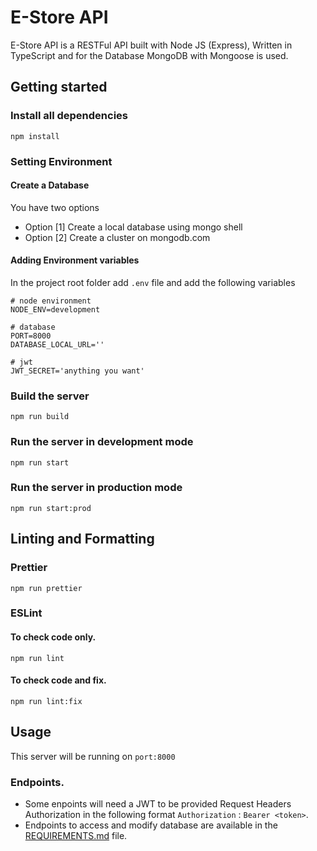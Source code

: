 # E-Store API

E-Store API is a RESTFul API built with Node JS (Express), Written in TypeScript and for the Database MongoDB with Mongoose is used.

## Getting started

### Install all dependencies

```
npm install
```

### Setting Environment

#### Create a Database

You have two options

- Option [1] Create a local database using mongo shell
- Option [2] Create a cluster on mongodb.com

#### Adding Environment variables

In the project root folder add `.env` file and add the following variables

```
# node environment
NODE_ENV=development

# database
PORT=8000
DATABASE_LOCAL_URL=''

# jwt
JWT_SECRET='anything you want'

```

### Build the server

```
npm run build
```

### Run the server in development mode

```
npm run start
```

### Run the server in production mode

```
npm run start:prod
```

## Linting and Formatting

### Prettier

```
npm run prettier
```

### ESLint

#### To check code only.

```
npm run lint
```

#### To check code and fix.

```
npm run lint:fix
```

## Usage

This server will be running on `port:8000`

### Endpoints.

- Some enpoints will need a JWT to be provided Request Headers Authorization in the following format `Authorization` : `Bearer <token>`.
- Endpoints to access and modify database are available in the [REQUIREMENTS.md](https://github.com/toukhyy/e-store/api/blob/master/REQUIREMENTS.md) file.

